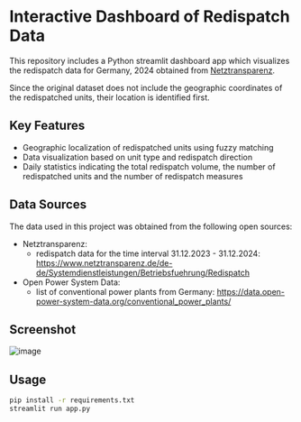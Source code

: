 # Interactive Dashboard of Redispatch Data

This repository includes a Python streamlit dashboard app which visualizes the redispatch data for Germany, 2024 obtained from [Netztransparenz](https://www.netztransparenz.de/de-de/Systemdienstleistungen/Betriebsfuehrung/Redispatch). 

Since the original dataset does not include the geographic coordinates of the redispatched units, their location is identified first.

## Key Features
- Geographic localization of redispatched units using fuzzy matching
- Data visualization based on unit type and redispatch direction
- Daily statistics indicating the total redispatch volume, the number of redispatched units and the number of redispatch measures


## Data Sources
The data used in this project was obtained from the following open sources:
- Netztransparenz: 
    - redispatch data for the time interval 31.12.2023 - 31.12.2024: https://www.netztransparenz.de/de-de/Systemdienstleistungen/Betriebsfuehrung/Redispatch 
- Open Power System Data: 
    - list of conventional power plants from Germany: https://data.open-power-system-data.org/conventional_power_plants/ 

## Screenshot
![image](redispatch/image.png)

## Usage
```bash
pip install -r requirements.txt
streamlit run app.py  
```
